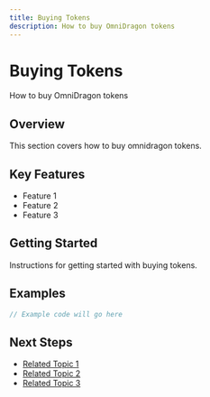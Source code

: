 ```yaml
---
title: Buying Tokens
description: How to buy OmniDragon tokens
---
```


# Buying Tokens

How to buy OmniDragon tokens

## Overview

This section covers how to buy omnidragon tokens.

## Key Features

- Feature 1
- Feature 2
- Feature 3

## Getting Started

Instructions for getting started with buying tokens.

## Examples

```javascript
// Example code will go here
```

## Next Steps

- [Related Topic 1](#)
- [Related Topic 2](#)
- [Related Topic 3](#)
